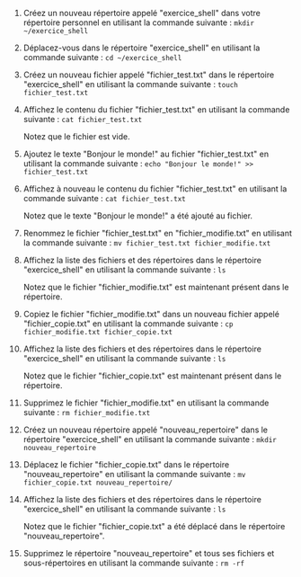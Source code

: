 1.  Créez un nouveau répertoire appelé "exercice_shell" dans votre répertoire personnel en utilisant la commande suivante :
    `mkdir ~/exercice_shell`
2.  Déplacez-vous dans le répertoire "exercice_shell" en utilisant la commande suivante :
    `cd ~/exercice_shell`
3.  Créez un nouveau fichier appelé "fichier_test.txt" dans le répertoire "exercice_shell" en utilisant la commande suivante :
    `touch fichier_test.txt`
4.  Affichez le contenu du fichier "fichier_test.txt" en utilisant la commande suivante :
    `cat fichier_test.txt`

    Notez que le fichier est vide.

5.  Ajoutez le texte "Bonjour le monde!" au fichier "fichier_test.txt" en utilisant la commande suivante :
    `echo "Bonjour le monde!" >> fichier_test.txt`
6.  Affichez à nouveau le contenu du fichier "fichier_test.txt" en utilisant la commande suivante :
    `cat fichier_test.txt`

    Notez que le texte "Bonjour le monde!" a été ajouté au fichier.

7.  Renommez le fichier "fichier_test.txt" en "fichier_modifie.txt" en utilisant la commande suivante :
    `mv fichier_test.txt fichier_modifie.txt`
8.  Affichez la liste des fichiers et des répertoires dans le répertoire "exercice_shell" en utilisant la commande suivante :
    `ls`

    Notez que le fichier "fichier_modifie.txt" est maintenant présent dans le répertoire.

9.  Copiez le fichier "fichier_modifie.txt" dans un nouveau fichier appelé "fichier_copie.txt" en utilisant la commande suivante :
    `cp fichier_modifie.txt fichier_copie.txt`
10. Affichez la liste des fichiers et des répertoires dans le répertoire "exercice_shell" en utilisant la commande suivante :
    `ls`


    Notez que le fichier "fichier_copie.txt" est maintenant présent dans le répertoire.

11. Supprimez le fichier "fichier_modifie.txt" en utilisant la commande suivante :
    `rm fichier_modifie.txt`

12. Créez un nouveau répertoire appelé "nouveau_repertoire" dans le répertoire "exercice_shell" en utilisant la commande suivante :
    `mkdir nouveau_repertoire`

13. Déplacez le fichier "fichier_copie.txt" dans le répertoire "nouveau_repertoire" en utilisant la commande suivante :
    `mv fichier_copie.txt nouveau_repertoire/`

14. Affichez la liste des fichiers et des répertoires dans le répertoire "exercice_shell" en utilisant la commande suivante :
    `ls`


    Notez que le fichier "fichier_copie.txt" a été déplacé dans le répertoire "nouveau_repertoire".

15. Supprimez le répertoire "nouveau_repertoire" et tous ses fichiers et sous-répertoires en utilisant la commande suivante :
    `rm -rf`
